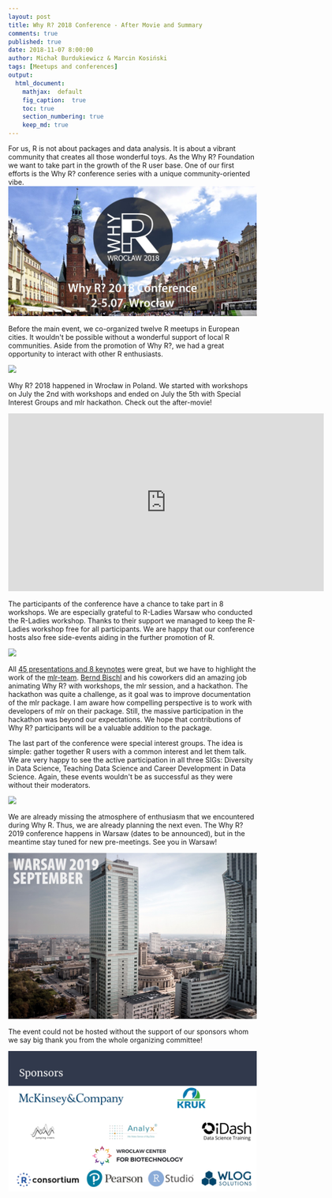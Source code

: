 ```yaml
---
layout: post
title: Why R? 2018 Conference - After Movie and Summary
comments: true
published: true
date: 2018-11-07 8:00:00
author: Michał Burdukiewicz & Marcin Kosiński
tags: [Meetups and conferences]
output:
  html_document:
    mathjax:  default
    fig_caption:  true
    toc: true
    section_numbering: true
    keep_md: true
---
```


For us, R is not about packages and data analysis. It is about a vibrant community that creates all those wonderful toys. As the Why R? Foundation we want to take part in the growth of the R user base. One of our first efforts is the Why R? conference series with a unique community-oriented vibe.
<img src="/images/fulls/whyr2018/back.jpeg" class="fit image">

Before the main event, we co-organized twelve R meetups in European cities. It wouldn't be possible without a wonderful support of local R communities. Aside from the promotion of Why R?, we had a great opportunity to interact with other R enthusiasts.

<img src="https://whyr2018.github.io/WhyR2018/img/bg/europe2_mapa_kwiecien_light.jpg" class="fit image">

Why R? 2018 happened in Wrocław in Poland. We started with workshops on July the 2nd with workshops and ended on July the 5th with Special Interest Groups and mlr hackathon.  Check out the after-movie!


<iframe width="640" height="360" src="https://www.youtube.com/embed/NNsceaqEP1w" frameborder="0" allow="autoplay; encrypted-media" allowfullscreen></iframe>

The participants of the conference have a chance to take part in 8 workshops. We are especially grateful to R-Ladies Warsaw who conducted the R-Ladies workshop. Thanks to their support we managed to keep the R-Ladies workshop free for all participants.  We are happy that our conference hosts also free side-events aiding in the further promotion of R.

<img src="https://whyr2018.github.io/WhyR2018/img/plan3.jpg" class="fit image">


All [45 presentations and 8 keynotes](https://github.com/WhyR2018/presentations) were great, but we have to highlight the work of the [mlr-team](https://github.com/mlr-org/mlr). [Bernd Bischl](https://www.compstat.statistik.uni-muenchen.de/people/bischl/) and his coworkers did an amazing job animating Why R? with workshops, the mlr session, and a hackathon. The hackathon was quite a challenge, as it goal was to improve documentation of the mlr package. I am aware how compelling perspective is to work with developers of mlr on their package. Still, the massive participation in the hackathon was beyond our expectations. We hope that contributions of Why R? participants will be a valuable addition to the package.

The last part of the conference were special interest groups. The idea is simple: gather together R users with a common interest and let them talk. We are very happy to see the active participation in all three SIGs: Diversity in Data Science, Teaching Data Science and Career Development in Data Science. Again, these events wouldn't be as successful as they were without their moderators.

<img src="https://scontent.fwaw7-1.fna.fbcdn.net/v/t1.0-9/37103323_685922991758613_1705368978794217472_o.jpg?_nc_cat=106&oh=1013aa283e3180aab88a68c173c9ff8b&oe=5C58913B" class="fit image">

We are already missing the atmosphere of enthusiasm that we encountered during Why R. Thus, we are already planning the next even. The Why R? 2019 conference happens in Warsaw (dates to be announced), but in the meantime stay tuned for new pre-meetings. See you in Warsaw!

<img src="/images/fulls/whyr2019/warsaw_2019_light.jpg" class="fit image">

The event could not be hosted without the support of our sponsors whom we say big thank you from the whole organizing committee!

<img src="/images/fulls/whyr2018/sponsors.jpg" class="fit image">
